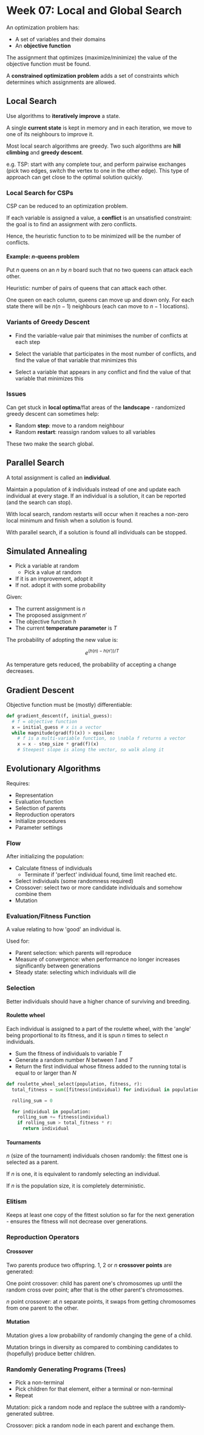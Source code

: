 # Week 07: Local and Global Search

An optimization problem has:

- A set of variables and their domains
- An **objective function**

The assignment that optimizes (maximize/minimize) the value of the objective function must be found.

A **constrained optimization problem** adds a set of constraints which determines which assignments are allowed.

## Local Search

Use algorithms to **iteratively improve** a state.

A single **current state** is kept in memory and in each iteration, we move to one of its neighbours to improve it.

Most local search algorithms are greedy. Two such algorithms are **hill climbing** and **greedy descent**.

e.g. TSP: start with any complete tour, and perform pairwise exchanges (pick two edges, switch the vertex to one in the other edge). This type of approach can get close to the optimal solution quickly.

### Local Search for CSPs

CSP can be reduced to an optimization problem.

If each variable is assigned a value, a **conflict** is an unsatisfied constraint: the goal is to find an assignment with zero conflicts.

Hence, the heuristic function to to be minimized will be the number of conflicts.

#### Example: *n*-queens problem

Put *n* queens on an *n* by *n* board such that no two queens can attack each other.

Heuristic: number of pairs of queens that can attack each other.

One queen on each column, queens can move up and down only. For each state there will be $n(n-1)$ neighbours (each can move to $n-1$ locations).

### Variants of Greedy Descent

- Find the variable-value pair that minimises the number of conflicts at each step

- Select the variable that participates in the most number of conflicts, and find the value of that variable that minimizes this
- Select a variable that appears in any conflict and find the value of that variable that minimizes this

### Issues

Can get stuck in **local optima**/flat areas of the **landscape** - randomized greedy descent can sometimes help:

- Random **step**: move to a random neighbour
- Random **restart**: reassign random values to all variables

These two make the search global.

## Parallel Search

A total assignment is called an **individual**.

Maintain a population of *k* individuals instead of one and update each individual at every stage. If an individual is a solution, it can be reported (and the search can stop).

With local search, random restarts will occur when it reaches a non-zero local minimum and finish when a solution is found.

With parallel search, if a solution is found all individuals can be stopped.

## Simulated Annealing

- Pick a variable at random
  - Pick a value at random
- If it is an improvement, adopt it
- If not. adopt it with some probability

Given:

- The current assignment is $n$
- The proposed assignment $n'$
- The objective function $h$
- The current **temperature parameter** is $T$

The probability of adopting the new value is:

$$
e^{(h(n) - h(n'))/T}
$$

As temperature gets reduced, the probability of accepting a change decreases.

## Gradient Descent

Objective function must be (mostly) differentiable:

```python
def gradient_descent(f, initial_guess):
  # f = objective function
  x = initial_guess # x is a vector
  while magnitude(grad(f)(x)) > epsilon:
    # f is a multi-variable function, so \nabla f returns a vector
    x = x - step_size * grad(f)(x)
    # Steepest slope is along the vector, so walk along it
```

## Evolutionary Algorithms

Requires:

- Representation
- Evaluation function
- Selection of parents
- Reproduction operators
- Initialize procedures
- Parameter settings

### Flow

After initializing the population:

- Calculate fitness of individuals
  - Terminate if 'perfect' individual found, time limit reached etc.
- Select individuals (some randomness required)
- Crossover: select two or more candidate individuals and somehow combine them
- Mutation

### Evaluation/Fitness Function

A value relating to how 'good' an individual is.

Used for:

- Parent selection: which parents will reproduce
- Measure of convergence: when performance no longer increases significantly between generations
- Steady state: selecting which individuals will die

### Selection

Better individuals should have a higher chance of surviving and breeding.

#### Roulette wheel

Each individual is assigned to a part of the roulette wheel, with the 'angle' being proportional to its fitness, and it is spun *n* times to select *n* individuals.

- Sum the fitness of individuals to variable *T*
- Generate a random number *N* between *1* and *T*
- Return the first individual whose fitness added to the running total is equal to or larger than *N*

```python
def roulette_wheel_select(population, fitness, r):
  total_fitness = sum([fitness(individual) for individual in population])

  rolling_sum = 0

  for individual in population:
    rolling_sum += fitness(individual)
    if rolling_sum > total_fitness * r:
      return individual
```

#### Tournaments

*n* (size of the tournament) individuals chosen randomly: the fittest one is selected as a parent.

If *n* is one, it is equivalent to randomly selecting an individual.

If *n* is the population size, it is completely deterministic.

### Elitism

Keeps at least one copy of the fittest solution so far for the next generation - ensures the fitness will not decrease over generations.

### Reproduction Operators

#### Crossover

Two parents produce two offspring. 1, 2 or *n* **crossover points** are generated:

One point crossover: child has parent one's chromosomes up until the random cross over point; after that is the other parent's chromosomes.

*n* point crossover: at *n* separate points, it swaps from getting chromosomes from one parent to the other.

#### Mutation

Mutation gives a low probability of randomly changing the gene of a child.

Mutation brings in diversity as compared to combining candidates to (hopefully) produce better children.

### Randomly Generating Programs (Trees)

- Pick a non-terminal
- Pick children for that element, either a terminal or non-terminal
- Repeat

Mutation: pick a random node and replace the subtree with a randomly-generated subtree.

Crossover: pick a random node in each parent and exchange them.
